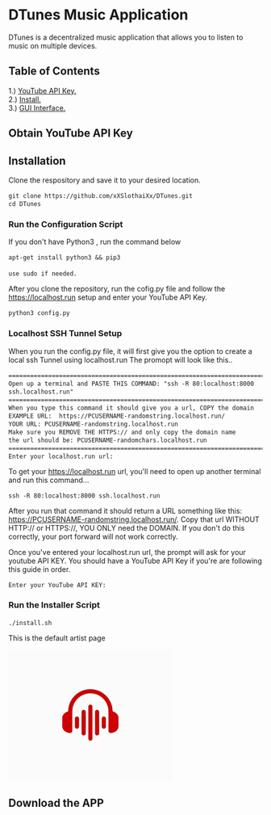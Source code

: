 # DTunes Music Application
DTunes is a decentralized music application that allows you to listen to music on multiple devices. 
## Table of Contents

 
1.) [YouTube API Key. ](#youtubekey)      
2.) [Install. ](#install)   
3.) [GUI Interface. ](#GUI)

<a name="youtubekey"></a> 
<a name="install"></a> 
<a name="GUI"></a> 

## Obtain YouTube API Key
## Installation

Clone the respository and save it to your desired location. 
```
git clone https://github.com/xXSlothaiXx/DTunes.git
cd DTunes
```

### Run the Configuration Script

If you don't have Python3 , run the command below
```
apt-get install python3 && pip3 

use sudo if needed.
```

After you clone the repository, run the cofig.py file and follow the https://localhost.run setup and enter your YouTube API Key. 

```
python3 config.py
```

### Localhost SSH Tunnel Setup

When you run the config.py file, it will first give you the option to create a local ssh Tunnel using localhost.run
The promopt will look like this..
```
===========================================================================
Open up a terminal and PASTE THIS COMMAND: "ssh -R 80:localhost:8000 ssh.localhost.run"
===========================================================================
When you type this command it should give you a url, COPY the domain
EXAMPLE URL:  https://PCUSERNAME-randomstring.localhost.run/
YOUR URL: PCUSERNAME-randomstring.localhost.run
Make sure you REMOVE THE HTTPS:// and only copy the domain name
the url should be: PCUSERNAME-randomchars.localhost.run
===========================================================================
Enter your localhost.run url:
```
To get your https://localhost.run  url, you'll need to open up another terminal and run this command...

```
ssh -R 80:localhost:8000 ssh.localhost.run
```

After you run that command it should return a URL something like this: https://PCUSERNAME-randomstring.localhost.run/. Copy that url WITHOUT HTTP:// or HTTPS://, YOU ONLY need the DOMAIN. If you don't do this correctly, your port forward will not work correctly. 

Once you've entered your localhost.run url, the prompt will ask for your youtube API KEY. You should have a YouTube API Key if you're are following this guide in order. 

```
Enter your YouTube API KEY:
```

### Run the Installer Script 

```
./install.sh
```

This is the default artist page

![Image of artist default](https://github.com/xXSlothaiXx/DTunes/blob/master/media/artists/default.jpg)






## Download the APP
